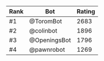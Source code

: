 Rank|Bot|Rating
---|---|---
#1|@ToromBot|2683
#2|@colinbot|1896
#3|@OpeningsBot|1796
#4|@pawnrobot|1269
